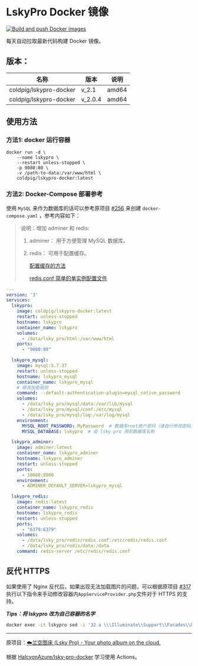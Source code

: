 # LskyPro Docker 镜像

[![Build and push Docker images](https://github.com/cold-pig/LskyPro-Docker/actions/workflows/update-docker.yaml/badge.svg)](https://github.com/cold-pig/LskyPro-Docker/actions/workflows/update-docker.yaml)

每天自动拉取最新代码构建 Docker 镜像。

## 版本：

| 名称                   | 版本    | 说明  |
| ---------------------- | ------- | ----- |
| coldpig/lskypro-docker | v_2.1 | amd64 |
| coldpig/lskypro-docker | v_2.0.4 | amd64 |


## 使用方法

### 方法1: docker 运行容器

```docker
docker run -d \
    --name lskypro \
    --restart unless-stopped \
    -p 9080:80 \
    -v /path-to-data:/var/www/html \
    coldpig/lskypro-docker:latest
```

### 方法2: Docker-Compose 部署参考

使用 `MySQL` 来作为数据库的话可以参考原项目 [#256](https://github.com/lsky-org/lsky-pro/issues/256) 来创建 `docker-compose.yaml` ，参考内容如下：

> 说明：增加 adminer 和 redis: 
>
> 1. adminer： 用于方便管理 MySQL 数据库。
>
> 2. redis： 可用于配置缓存。 
>
>    [配置缓存的方法](https://docs.lsky.pro/docs/v2/advanced/cache.html#%E4%BD%BF%E7%94%A8-redis)
>
>    [redis.conf 简单的单实例配置文件](https://github.com/cold-pig/LskyPro-Docker/blob/master/redis.conf)



```yaml
---
version: '3'
services:
  lskypro:
    image: coldpig/lskypro-docker:latest
    restart: unless-stopped
    hostname: lskypro
    container_name: lskypro
    volumes:
      - /data/lsky_pro/html:/var/www/html
    ports:
      - "9080:80"

  lskypro_mysql:
    image: mysql:5.7.37
    restart: unless-stopped
    hostname: lskypro_mysql
    container_name: lskypro_mysql
    # 修改加密规则
    command: --default-authentication-plugin=mysql_native_password
    volumes:
      - /data/lsky_pro/mysql/data:/var/lib/mysql
      - /data/lsky_pro/mysql/conf:/etc/mysql
      - /data/lsky_pro/mysql/log:/var/log/mysql
    environment:
      MYSQL_ROOT_PASSWORD: MyPassword  # 数据库root用户密码（请自行修改密码）
      MYSQL_DATABASE: lskypro  # 给 lsky-pro 用的数据库名称

  lskypro_adminer:
    image: adminer:latest
    container_name: lskypro_adminer
    hostname: lskypro_adminer
    restart: unless-stopped
    ports:
      - 18080:8080
    environment:
      - ADMINER_DEFAULT_SERVER=lskypro_mysql

  lskypro_redis:
    image: redis:latest
    container_name: lskypro_redis
    hostname: lskypro_redis
    restart: unless-stopped
    ports:
      - "6379:6379"
    volumes:
      - /data/lsky_pro/redis/redis.conf:/etc/redis/redis.conf 
      - /data/lsky_pro/redis/data:/data
    command: redis-server /etc/redis/redis.conf
```


## 反代 HTTPS

如果使用了 Nginx 反代后，如果出现无法加载图片的问题，可以根据原项目 [#317](https://github.com/lsky-org/lsky-pro/issues/317) 执行以下指令来手动修改容器内`AppServiceProvider.php`文件对于 HTTPS 的支持。

***Tips：将 lskypro 改为自己容器的名字***

```bash
docker exec -it lskypro sed -i '32 a \\\Illuminate\\Support\\Facades\\URL::forceScheme('"'"'https'"'"');' /var/www/html/app/Providers/AppServiceProvider.php
```


------
原项目：[☁️兰空图床 (Lsky Pro) - Your photo album on the cloud.](https://github.com/lsky-org/lsky-pro)

根据 [HalcyonAzure/lsky-pro-docker](https://github.com/HalcyonAzure/lsky-pro-docker) 学习使用 Actions。 

